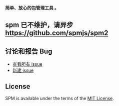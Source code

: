 **简单、放心的包管理工具 。**

## spm 已不维护，请异步 https://github.com/spmjs/spm2


## 讨论和报告 Bug

* [查看所有 issue](https://github.com/spmjs/spm2/issues)
* [新建 issue](https://github.com/spmjs/spm2/issues/new)


## License

SPM is available under the terms of the [MIT License](http://modules.spmjs.org/LICENSE.md).



